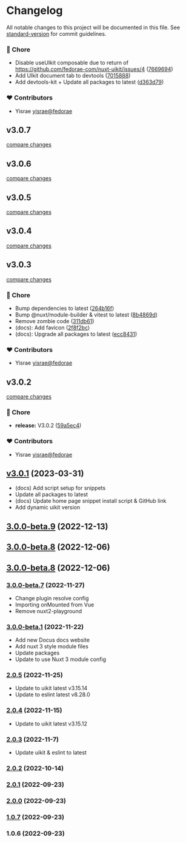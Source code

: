 # Changelog

All notable changes to this project will be documented in this file. See [standard-version](https://github.com/conventional-changelog/standard-version) for commit guidelines.

### 🏡 Chore

- Disable useUIkit composable due to return of https://github.com/fedorae-com/nuxt-uikit/issues/4 ([7669694](https://github.com/fedorae-com/nuxt-uikit/commit/7669694))
- Add UIkit document tab to devtools ([7015888](https://github.com/fedorae-com/nuxt-uikit/commit/7015888))
- Add devtools-kit + Update all packages to latest ([d363d79](https://github.com/fedorae-com/nuxt-uikit/commit/d363d79))

### ❤️ Contributors

- Yisrae <yisrae@fedorae>

## v3.0.7

[compare changes](https://github.com/fedorae-com/nuxt-uikit/compare/v3.0.6...v3.0.7)

## v3.0.6

[compare changes](https://github.com/fedorae-com/nuxt-uikit/compare/v3.0.5...v3.0.6)

## v3.0.5

[compare changes](https://github.com/fedorae-com/nuxt-uikit/compare/v3.0.4...v3.0.5)

## v3.0.4

[compare changes](https://github.com/fedorae-com/nuxt-uikit/compare/v3.0.3...v3.0.4)

## v3.0.3

[compare changes](https://github.com/fedorae-com/nuxt-uikit/compare/v3.0.2...v3.0.3)

### 🏡 Chore

- Bump dependencies to latest ([264b16f](https://github.com/fedorae-com/nuxt-uikit/commit/264b16f))
- Bump @nuxt/module-builder & vitest to latest ([8b4869d](https://github.com/fedorae-com/nuxt-uikit/commit/8b4869d))
- Remove zombie code ([311db61](https://github.com/fedorae-com/nuxt-uikit/commit/311db61))
- (docs): Add favicon ([2f8f2bc](https://github.com/fedorae-com/nuxt-uikit/commit/2f8f2bc))
- (docs): Upgrade all packages to latest ([ecc8431](https://github.com/fedorae-com/nuxt-uikit/commit/ecc8431))

### ❤️ Contributors

- Yisrae <yisrae@fedorae>

## v3.0.2

[compare changes](https://github.com/fedorae-com/nuxt-uikit/compare/v3.0.2...v3.0.1)

### 🏡 Chore

- **release:** V3.0.2 ([59a5ec4](https://github.com/fedorae-com/nuxt-uikit/commit/59a5ec4))

### ❤️ Contributors

- Yisrae <yisrae@fedorae>

## [v3.0.1](https://github.com/fedorae-com/nuxt-uikit/compare/v3.0.0-beta.16...3.0.1) (2023-03-31)

- (docs) Add script setup for snippets
- Update all packages to latest
- (docs) Update home page snippet install script & GitHub link
- Add dynamic uikit version

## [3.0.0-beta.9](https://github.com/fedorae-com/nuxt-uikit/compare/v3.0.0-beta.8...3.0.0-beta.9) (2022-12-13)

## [3.0.0-beta.8](https://github.com/fedorae-com/nuxt-uikit/compare/v3.0.0-beta.7...3.0.0-beta.8) (2022-12-06)

## [3.0.0-beta.8](https://github.com/fedorae-com/nuxt-uikit/compare/v3.0.0-beta.7...3.0.0-beta.8) (2022-12-06)

### [3.0.0-beta.7](https://github.com/fedorae-com/nuxt-uikit/compare/v3.0.0-beta.1...v3.0.0-beta.7) (2022-11-27)

- Change plugin resolve config
- Importing onMounted from Vue
- Remove nuxt2-playground

### [3.0.0-beta.1](https://github.com/fedorae-com/nuxt-uikit/compare/v2.0.5...v3.0.0-beta.1) (2022-11-22)

- Add new Docus docs website
- Add nuxt 3 style module files
- Update packages
- Update to use Nuxt 3 module config

### [2.0.5](https://github.com/fedorae-com/nuxt-uikit/compare/v2.0.4...v2.0.5) (2022-11-25)

- Update to uikit latest v3.15.14
- Update to eslint latest v8.28.0

### [2.0.4](https://github.com/fedorae-com/nuxt-uikit/compare/v2.0.3...v2.0.4) (2022-11-15)

- Update to uikit latest v3.15.12

### [2.0.3](https://github.com/fedorae-com/nuxt-uikit/compare/v2.0.2...v2.0.3) (2022-11-7)

- Update uikit & eslint to latest

### [2.0.2](https://github.com/fedorae-com/nuxt-uikit/compare/v2.0.1...v2.0.2) (2022-10-14)

### [2.0.1](https://github.com/fedorae-com/nuxt-uikit/compare/v2.0.0...v2.0.1) (2022-09-23)

### [2.0.0](https://github.com/fedorae-com/nuxt-uikit/compare/v1.0.6...v2.0.0) (2022-09-23)

### [1.0.7](https://github.com/fedorae-com/nuxt-uikit/compare/v1.0.6...v1.0.7) (2022-09-23)

### 1.0.6 (2022-09-23)
